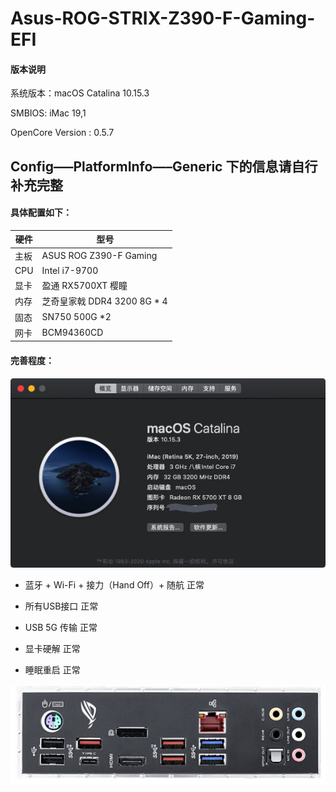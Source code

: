 # Asus-ROG-STRIX-Z390-F-Gaming-EFI

#### 版本说明

系统版本：macOS Catalina 10.15.3

SMBIOS: iMac 19,1

OpenCore Version : 0.5.7

## Config—–PlatformInfo—–Generic 下的信息请自行补充完整
 
#### 具体配置如下：



| 硬件| 型号    |
|----|----------|
| 主板  | ASUS ROG Z390-F Gaming |
| CPU  | Intel i7-9700   |
| 显卡  | 盈通 RX5700XT 樱瞳 |
| 内存  | 芝奇皇家戟 DDR4 3200 8G * 4   |
| 固态  | SN750 500G *2   |
| 网卡  | BCM94360CD   |


#### 完善程度：


![OSVersion](./pic/Xnip2020-03-21_16-57-03.jpg)



* 蓝牙 + Wi-Fi + 接力（Hand Off）+ 随航 正常

* 所有USB接口 正常

* USB 5G 传输 正常 

* 显卡硬解  正常

* 睡眠重启 正常

![USBPort](./pic/Xnip2020-03-21_17-00-03.jpg)